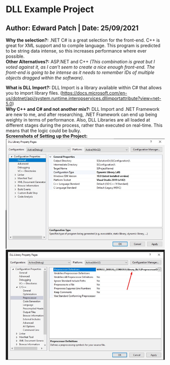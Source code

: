 # DLL Example Project
## Author: Edward Patch | Date: 25/09/2021
**Why the selection?:** .NET C# is a great selection for the front-end. C++ is great for XML support and to compile language. This program is predicted to be string data intense, so this increases performance where ever possible.<br>
**Other Alternatives?:** ASP.NET and C++ *(This combination is great but I voted against it, as I can't seem to create a nice enough front-end. The front-end is going to be intense as it needs to remember IDs of multiple objects dragged within the software)*.


**What is DLL Import?:** DLL Import is a library available within C# that allows you to import library files. (https://docs.microsoft.com/en-us/dotnet/api/system.runtime.interopservices.dllimportattribute?view=net-5.0)<br>
**Why C++ and C# and not another mix?:** DLL Import and .NET Framework are new to me, and after researching, .NET Framework can end up being weighty in terms of performance. Also, DLL Libraries are all loaded at different stages during the process, rather than executed on real-time. This means that the logic could be bulky.<br>
**Screenshots of Setting up the Project:**
<img src="./DLL_Library_Configuration_(C++).jpg"/>
<img src="./DLL_Library_Configuration_(C++)-1.jpg"/>